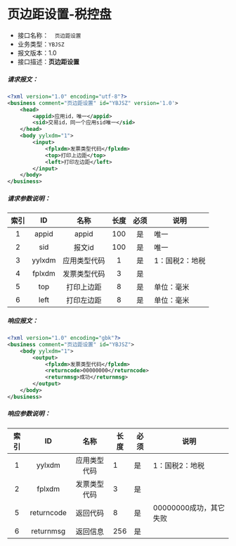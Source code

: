 # **页边距设置**-税控盘

- 接口名称：`  页边距设置`
- 业务类型：`YBJSZ`
- 报文版本：1.0
- 接口描述：**页边距设置**

##### 请求报文：

```xml
<?xml version="1.0" encoding="utf-8"?>
<business comment="页边距设置" id="YBJSZ" version='1.0'>
    <head>
        <appid>应用id，唯一</appid>
        <sid>交易id，同一个应用sid唯一</sid>
    </head>
    <body yylxdm="1">
        <input>
            <fplxdm>发票类型代码</fplxdm>
            <top>打印上边距</top>
            <left>打印左边距</left>
        </input>
    </body>
</business>
```

##### 请求参数说明：

| 索引 |   ID   |     名称     | 长度 | 必须 | 说明           |
| :--: | :----: | :----------: | :--: | :--: | -------------- |
|  1   | appid  |    appid     | 100  |  是  | 唯一           |
|  2   |  sid   |    报文id    | 100  |  是  | 唯一           |
|  3   | yylxdm | 应用类型代码 |  1   |  是  | 1：国税2：地税 |
|  4   | fplxdm | 发票类型代码 |  3   |  是  |                |
|  5   |  top   |  打印上边距  |  8   |  是  | 单位：毫米     |
|  6   |  left  |  打印左边距  |  8   |  是  | 单位：毫米     |

##### 响应报文：

```xml
<?xml version="1.0" encoding="gbk"?>
<business comment="页边距设置" id="YBJSZ">
    <body yylxdm="1">
        <output>
            <fplxdm>发票类型代码</fplxdm>
            <returncode>00000000</returncode>
            <returnmsg>成功</returnmsg>
        </output>
    </body>
</business>
```

##### 响应参数说明：    

| 索引 |     ID     |     名称     | 长度 | 必须 | 说明                   |
| :--: | :--------: | :----------: | ---- | ---- | ---------------------- |
|  1   |   yylxdm   | 应用类型代码 | 1    | 是   | 1：国税2：地税         |
|  2   |   fplxdm   | 发票类型代码 | 3    | 是   |                        |
|  5   | returncode |   返回代码   | 8    | 是   | 00000000成功，其它失败 |
|  6   | returnmsg  |   返回信息   | 256  | 是   |                        |